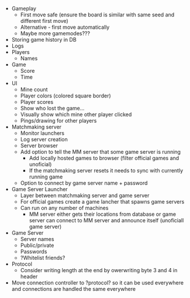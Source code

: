 * Gameplay
    * First move safe (ensure the board is similar with same seed and different first move)
    * Alternative - first move automatically
    * Maybe more gamemodes???
* Storing game history in DB
* Logs
* Players
    * Names
* Game
    * Score
    * Time
* UI
    * Mine count
    * Player colors (colored square border)
    * Player scores
    * Show who lost the game...
    * Visually show which mine other player clicked
    * Pings/drawing for other players
* Matchmaking server
    * Monitor launchers
    * Log server creation
    * Server browser
    * Add option to tell the MM server that some game server is running
        * Add locally hosted games to browser (filter official games and unoficial)
        * If the matchmaking server resets it needs to sync with currently running game
    * Option to connect by game server name + password
* Game Server Launcher
    * Layer between matchmaking server and game server
    * For official games create a game lancher that spawns game servers
    * Can run on any number of machines
        * MM server either gets their locations from database or game server can connect to MM server and announce itself (unoficiall game server)
* Game Server
    * Server names
    * Public/private
    * Passwords
    * ?Whitelist friends?
* Protocol
    * Consider writing length at the end by owerwriting byte 3 and 4 in header
* Move connection controller to ?protocol? so it can be used everywhere and connections are handled the same everywhere
